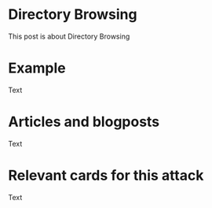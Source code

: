 # Directory Browsing
This post is about Directory Browsing

# Example
Text

# Articles and blogposts
Text

# Relevant cards for this attack
Text